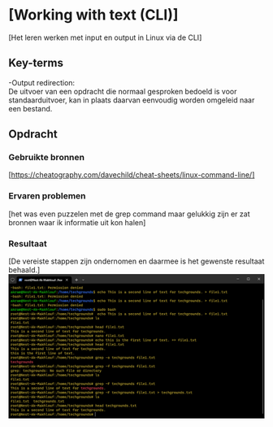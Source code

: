 # [Working with text (CLI)]

[Het leren werken met input en output in Linux via de CLI]

## Key-terms

-Output redirection:  
De uitvoer van een opdracht die normaal gesproken bedoeld is voor standaarduitvoer, kan in plaats daarvan eenvoudig worden omgeleid naar een bestand.

## Opdracht

### Gebruikte bronnen

[https://cheatography.com/davechild/cheat-sheets/linux-command-line/]

### Ervaren problemen

[het was even puzzelen met de grep command maar gelukkig zijn er zat bronnen waar ik informatie uit kon halen]

### Resultaat

[De vereiste stappen zijn ondernomen en daarmee is het gewenste resultaat behaald.]
![schermafbeelding](/00_includes/WorkingWithTextCLI.png)
